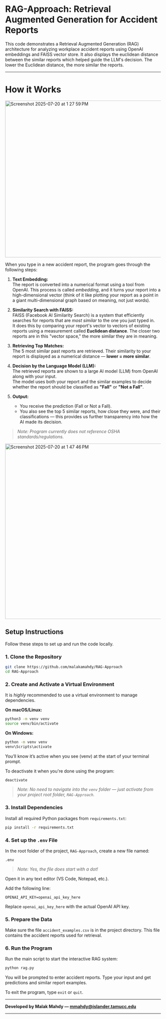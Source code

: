 # RAG-Approach: Retrieval Augmented Generation for Accident Reports

This code demonstrates a  Retrieval Augmented Generation (RAG) architecture for analyzing workplace accident reports using OpenAI embeddings and FAISS vector store. It also displays the euclidean distance between the similar reports which helped guide the LLM's decision. The lower the Euclidean distance, the more similar the reports.

---
# How it Works
<img width="810" height="507" alt="Screenshot 2025-07-20 at 1 27 59 PM" src="https://github.com/user-attachments/assets/a7dd4af0-cb88-403f-a233-84c3185c2205" />

When you type in a new accident report, the program goes through the following steps:

1. **Text Embedding:**  
   The report is converted into a numerical format using a tool from OpenAI. This process is called *embedding*, and it turns your report into a high-dimensional vector (think of it like plotting your report as a point in a giant multi-dimensional graph based on meaning, not just words).

2. **Similarity Search with FAISS:**  
   FAISS (Facebook AI Similarity Search) is a system that efficiently searches for reports that are *most similar* to the one you just typed in.  
   It does this by comparing your report's vector to vectors of existing reports using a measurement called **Euclidean distance**. The closer two reports are in this "vector space," the more similar they are in meaning.

3. **Retrieving Top Matches:**  
   The 5 most similar past reports are retrieved. Their similarity to your report is displayed as a numerical distance — **lower = more similar**.

4. **Decision by the Language Model (LLM):**  
   The retrieved reports are shown to a large AI model (LLM) from OpenAI along with your input.  
   The model uses both your report and the similar examples to decide whether the report should be classified as **"Fall"** or **"Not a Fall"**.

5. **Output:**  
   - You receive the prediction (Fall or Not a Fall).  
   - You also see the top 5 similar reports, how close they were, and their classifications — this provides us further transparency into how the AI made its decision.

> *Note: Program currently does not reference OSHA standards/regulations.*

<img width="1437" height="567" alt="Screenshot 2025-07-20 at 1 47 46 PM" src="https://github.com/user-attachments/assets/3ea0fa4c-74ea-49b1-8fa5-5a0bfea35f7f" />


## Setup Instructions

Follow these steps to set up and run the code locally.

### 1. Clone the Repository

```bash
git clone https://github.com/malakamahdy/RAG-Approach
cd RAG-Approach
```

### 2. Create and Activate a Virtual Environment

It is *highly* recommended to use a virtual environment to manage dependencies.

**On macOS/Linux:**

```bash
python3 -m venv venv
source venv/bin/activate
```

**On Windows:**

```bash
python -m venv venv
venv\Scripts\activate
```
You’ll know it’s active when you see (venv) at the start of your terminal prompt.

To deactivate it when you're done using the program:
```bash
deactivate
```
> *Note: No need to navigate into the `venv` folder — just activate from your project root folder, `RAG-Approach`.*

### 3. Install Dependencies

Install all required Python packages from `requirements.txt`:

```bash
pip install -r requirements.txt
```

### 4. Set up the `.env` File

In the root folder of the project, `RAG-Approach`, create a new file named:

```
.env
```
> *Note: Yes, the file does start with a dot!*

Open it in any text editor (VS Code, Notepad, etc.).

Add the following line:
```
OPENAI_API_KEY=openai_api_key_here
```

Replace `openai_api_key_here` with the actual OpenAI API key.

### 5. Prepare the Data

Make sure the file `accident_examples.csv` is in the project directory. This file contains the accident reports used for retrieval.

### 6. Run the Program

Run the main script to start the interactive RAG system:

```bash
python rag.py
```

You will be prompted to enter accident reports. Type your input and get predictions and similar report examples.

To exit the program, type `exit` or `quit`.

---

**Developed by Malak Mahdy — mmahdy@islander.tamucc.edu**

---
